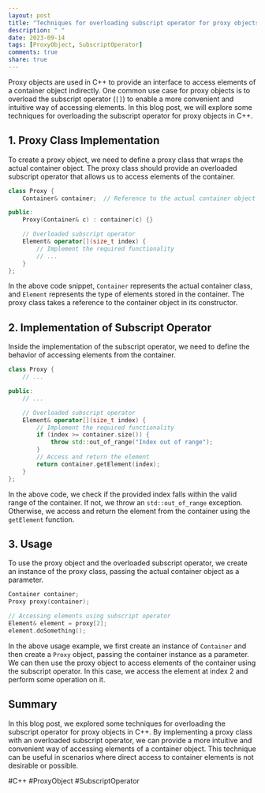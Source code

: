 ```yaml
---
layout: post
title: "Techniques for overloading subscript operator for proxy objects in C++"
description: " "
date: 2023-09-14
tags: [ProxyObject, SubscriptOperator]
comments: true
share: true
---
```


Proxy objects are used in C++ to provide an interface to access elements of a container object indirectly. One common use case for proxy objects is to overload the subscript operator (`[]`) to enable a more convenient and intuitive way of accessing elements. In this blog post, we will explore some techniques for overloading the subscript operator for proxy objects in C++.

## 1. Proxy Class Implementation

To create a proxy object, we need to define a proxy class that wraps the actual container object. The proxy class should provide an overloaded subscript operator that allows us to access elements of the container.

```cpp
class Proxy {
    Container& container;  // Reference to the actual container object

public:
    Proxy(Container& c) : container(c) {}

    // Overloaded subscript operator
    Element& operator[](size_t index) {
        // Implement the required functionality
        // ...
    }
};
```

In the above code snippet, `Container` represents the actual container class, and `Element` represents the type of elements stored in the container. The proxy class takes a reference to the container object in its constructor.

## 2. Implementation of Subscript Operator

Inside the implementation of the subscript operator, we need to define the behavior of accessing elements from the container.

```cpp
class Proxy {
    // ...

public:
    // ...

    // Overloaded subscript operator
    Element& operator[](size_t index) {
        // Implement the required functionality
        if (index >= container.size()) {
            throw std::out_of_range("Index out of range");
        }
        // Access and return the element
        return container.getElement(index);
    }
};
```

In the above code, we check if the provided index falls within the valid range of the container. If not, we throw an `std::out_of_range` exception. Otherwise, we access and return the element from the container using the `getElement` function.

## 3. Usage

To use the proxy object and the overloaded subscript operator, we create an instance of the proxy class, passing the actual container object as a parameter.

```cpp
Container container;
Proxy proxy(container);

// Accessing elements using subscript operator
Element& element = proxy[2];
element.doSomething();
```

In the above usage example, we first create an instance of `Container` and then create a `Proxy` object, passing the container instance as a parameter. We can then use the proxy object to access elements of the container using the subscript operator. In this case, we access the element at index 2 and perform some operation on it.

## Summary

In this blog post, we explored some techniques for overloading the subscript operator for proxy objects in C++. By implementing a proxy class with an overloaded subscript operator, we can provide a more intuitive and convenient way of accessing elements of a container object. This technique can be useful in scenarios where direct access to container elements is not desirable or possible.

#C++ #ProxyObject #SubscriptOperator